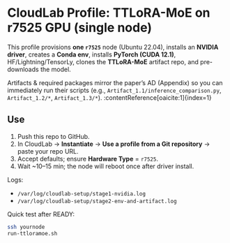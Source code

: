 
# CloudLab Profile: TTLoRA-MoE on r7525 GPU (single node)

This profile provisions **one `r7525`** node (Ubuntu 22.04), installs an **NVIDIA driver**, creates a **Conda env**, installs **PyTorch (CUDA 12.1)**, HF/Lightning/TensorLy, clones the **TTLoRA-MoE** artifact repo, and pre-downloads the model.

Artifacts & required packages mirror the paper’s AD (Appendix) so you can immediately run their scripts (e.g., `Artifact_1.1/inference_comparison.py`, `Artifact_1.2/*`, `Artifact_1.3/*`). :contentReference[oaicite:1]{index=1}

## Use

1. Push this repo to GitHub.
2. In CloudLab → **Instantiate** → **Use a profile from a Git repository** → paste your repo URL.
3. Accept defaults; ensure **Hardware Type** = `r7525`.
4. Wait ~10–15 min; the node will reboot once after driver install.

Logs:
- `/var/log/cloudlab-setup/stage1-nvidia.log`
- `/var/log/cloudlab-setup/stage2-env-and-artifact.log`

Quick test after READY:
```bash
ssh yournode
run-ttloramoe.sh

